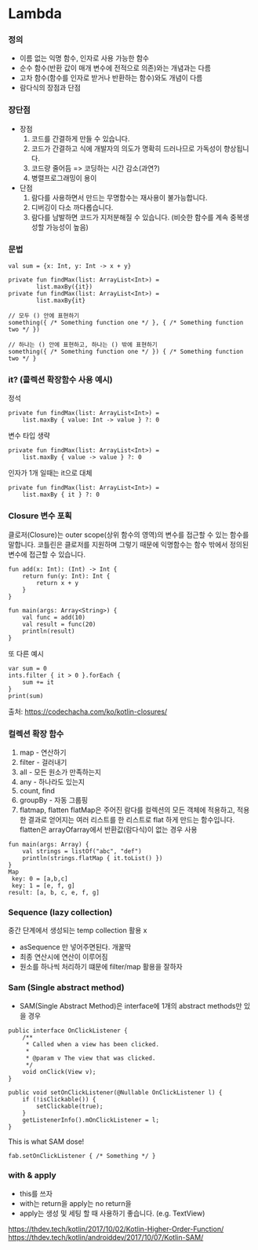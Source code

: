 # Lambda

### 정의
  - 이름 없는 익명 함수, 인자로 사용 가능한 함수
  - 순수 함수(반환 값이 매개 변수에 전적으로 의존)와는 개념과는 다름
  - 고차 함수(함수를 인자로 받거나 반환하는 함수)와도 개념이 다름
  - 람다식의 장점과 단점

### 장단점
  - 장점
    1. 코드를 간결하게 만들 수 있습니다.
    2. 코드가 간결하고 식에 개발자의 의도가 명확히 드러나므로 가독성이 향상됩니다.
    3. 코드량 줄어듬 => 코딩하는 시간 감소(과연?)
    4. 병렬프로그래밍이 용이
  - 단점
    1. 람다를 사용하면서 만드는 무명함수는 재사용이 불가능합니다.
    2. 디버깅이 다소 까다롭습니다.
    3. 람다를 남발하면 코드가 지저분해질 수 있습니다. (비슷한 함수를 계속 중복생성할 가능성이 높음)

### 문법
```
val sum = {x: Int, y: Int -> x + y}
```
```
private fun findMax(list: ArrayList<Int>) =
        list.maxBy({it})
private fun findMax(list: ArrayList<Int>) =
        list.maxBy{it}
```
```
// 모두 () 안에 표현하기
something({ /* Something function one */ }, { /* Something function two */ })

// 하나는 () 안에 표현하고, 하나는 () 밖에 표현하기
something({ /* Something function one */ }) { /* Something function two */ }
```

### it? (콜렉션 확장함수 사용 예시)
정석
```
private fun findMax(list: ArrayList<Int>) =
    list.maxBy { value: Int -> value } ?: 0
```
변수 타입 생략
```
private fun findMax(list: ArrayList<Int>) =
    list.maxBy { value -> value } ?: 0
```
인자가 1개 일때는 it으로 대체
```
private fun findMax(list: ArrayList<Int>) =
    list.maxBy { it } ?: 0
```

### Closure 변수 포획
클로저(Closure)는 outer scope(상위 함수의 영역)의 변수를 접근할 수 있는 함수를 말합니다. 
코틀린은 클로저를 지원하며 그렇기 때문에 익명함수는 함수 밖에서 정의된 변수에 접근할 수 있습니다.
```
fun add(x: Int): (Int) -> Int {
    return fun(y: Int): Int {
        return x + y
    }
}

fun main(args: Array<String>) {
    val func = add(10)
    val result = func(20)
    println(result)
}
```
또 다른 예시
```
var sum = 0
ints.filter { it > 0 }.forEach {
    sum += it
}
print(sum)
```

출처: https://codechacha.com/ko/kotlin-closures/

### 컬렉션 확장 함수
1. map - 연산하기
2. filter - 걸러내기
3. all - 모든 원소가 만족하는지
4. any - 하나라도 있는지 
5. count, find
6. groupBy - 자동 그룹핑
7. flatmap, flatten
flatMap은 주어진 람다를 컬렉션의 모든 객체에 적용하고, 적용한 결과로 얻어지는 여러 리스트를 한 리스트로 flat 하게 만드는 함수입니다.
flatten은 arrayOfarray에서 반환값(람다식)이 없는 경우 사용
```
fun main(args: Array) { 
    val strings = listOf("abc", "def") 
    println(strings.flatMap { it.toList() }) 
}
Map
 key: 0 = [a,b,c]
 key: 1 = [e, f, g]
result: [a, b, c, e, f, g]
```

### Sequence (lazy collection)
중간 단계에서 생성되는 temp collection 활용 x 
 - asSequence 만 넣어주면된다. 개꿀딱 
 - 최종 연산시에 연산이 이루어짐
 - 원소를 하나씩 처리하기 떄문에 filter/map 활용을 잘하자
 
### Sam (Single abstract method)
 - SAM(Single Abstract Method)은 interface에 1개의 abstract methods만 있을 경우
```
public interface OnClickListener {
    /**
     * Called when a view has been clicked.
     *
     * @param v The view that was clicked.
     */
    void onClick(View v);
}

public void setOnClickListener(@Nullable OnClickListener l) {
    if (!isClickable()) {
        setClickable(true);
    }
    getListenerInfo().mOnClickListener = l;
}
```
This is what SAM dose!
```
fab.setOnClickListener { /* Something */ }
```

### with & apply
 - this를 쓰자
 - with는 return을 apply는 no return을
 - apply는 생성 및 세팅 할 때 사용하기 좋습니다. (e.g. TextView)
 
 https://thdev.tech/kotlin/2017/10/02/Kotlin-Higher-Order-Function/
 https://thdev.tech/kotlin/androiddev/2017/10/07/Kotlin-SAM/
